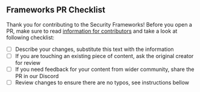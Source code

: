 ## Frameworks PR Checklist

Thank you for contributing to the Security Frameworks! Before you open a PR, make sure to read [information for contributors](https://framework.securityalliance.org/book/contribute/contribute.html) and take a look at following checklist:

- [ ] Describe your changes, substitute this text with the information
- [ ] If you are touching an existing piece of content, ask the original creator for review 
- [ ] If you need feedback for your content from wider community, share the PR in our Discord
- [ ] Review changes to ensure there are no typos, see instructions bellow

<!-- 
ℹ️ Checking for typos locally
1. Install [aspell](https://www.gnu.org/software/aspell/) for your platform.
2. Navigate to the project root and run:
```
 for f in **/*.md ; do echo $f ; aspell --lang=en_US --mode=markdown --home-dir=. --personal=wordlist.txt --ignore-case=true --camel-case list  < $f | sort | uniq -c ; done
```

ℹ️ Fixing typos
1. Fix typos: Open the relevant files and fix any identified typos.
2. Update wordlist: If a flagged word is actually a project-specific term add it to `wordlist.txt` in the project root.
   Each word should be listed on a separate line.
 * 🚧 Remember:
    * When adding new words it must NOT have any spaces or special characters within or around it.
    * \`wordlist\` is NOT case sensitive.
    * Use backticks to quote code variables so as to not bloat the \`wordlist\`.
-->
